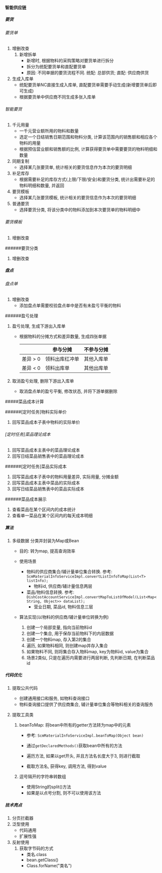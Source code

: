 #### 智能供应链

##### 要货

###### 要货单

1. 增删改查
   1. 新增拆单
      - 新增时, 根据物料的采购策略对要货单进行拆分
      - 拆分为统配要货单和直配要货单
      - 原因: 不同单据的要货流程不同. 统配: 总部供货; 直配: 供应商供货
2. 生成入库单
   - 统配要货单NC直接生成入库单, 直配要货单需要手动生成(新增要货单后即可生成)
   - 根据要货单中供应商不同生成多张入库单

###### 智能要货

1. 千元用量
   - 一千元营业额所用的物料和数量
   - 选定一个日结销售日期范围和物料分类, 计算该范围内的销售额和相应各个物料的用量
   - 根据预估营业额和销售额的比例, 计算获得要货单中需要要货的物料明细和数量
2. 同期复制
   - 选择某几张要货单, 统计相关的要货信息作为本次的要货明细
3. 补足库存
   - 根据需要补足的库存方式(上限/下限/安全)和要货分类, 统计出需要补足的物料明细和数量, 并返回
4. 要货模板
   - 选择某几张要货模板, 统计相关的要货信息作为本次的要货明细
5. 普通要货
   - 选择要货分类, 将该分类中的物料添加到本次要货单的物料明细中

###### 要货模板

1. 增删改查

######要货分类

1. 增删改查

##### 盘点

###### 盘点单

1. 增删改查
   - 添加盘点单需要校验盘点单中是否有未盈亏平衡的物料

######盈亏处理

1. 盈亏处理, 生成下游出入库单

   - 根据物料的分摊方式和差异数量, 生成四张单据

     |          | 参与分摊       | 不参与分摊 |
     | -------- | -------------- | ---------- |
     | 差异 > 0 | 领料出库红冲单 | 其他入库单 |
     | 差异 < 0 | 领料出库单     | 其他出库单 |

2. 取消盈亏处理, 删除下游出入库单

   - 取消盘点单的盈亏平衡, 修改状态, 并将下游单据删除

#####菜品成本计算

######[定时任务]物料实际单价

1. 回写菜品成本子表中物料的实际单价

###### [定时任务]菜品理论成本

1. 回写菜品成本主表中的菜品理论成本
2. 回写日结菜品销售表中的菜品理论成本

######[定时任务]菜品实际成本

1. 回写菜品成本子表中的物料用量差异, 实际用量, 分摊金额
2. 回写菜品成本主表中菜品的实际成本
3. 回写日结菜品销售表中的菜品实际成本

######菜品成本展示

1. 查看菜品在某个区间内的成本统计
2. 查看单一菜品在某个区间内的每天成本明细

##### 算法

1. 多级数据 分类并封装为Map或Bean

   - 目的: 转为map, 提高查询效率


   - 使用场景
     - 物料的供应商集合/辅计量单位集合转换. 参考: `ScmMaterialInfoServiceImpl.convertListInfoToMap(List<T> listInfo);`
       - 物料id, 供应商/辅计量信息两层
     - 菜品/物料信息转换. 参考: `DishCostAccountServiceImpl.convertMapToListOfModel(List<Map<String, Object>> dataList);`
       - 营业日期, 菜品id, 物料信息三层
   - 算法实现(以物料的供应商/辅计量单位转换为例)
     1. 创建一个局部变量, 指向当前物料id
     2. 创建一个集合, 用于保存当前物料下的内层数据
     3. 创建一个物料map, 存入第2的集合
     4. 遍历, 如果物料相同, 则创建map并存入集合
     5. 如果物料不同, 则将集合存入物料map, key为物料id, value为集合
     6. 场景2类似, 只是在遍历内需要进行两层判断, 先判断日期, 在判断菜品id

##### 代码优化

1. 提取公共代码

   - 创建通用接口和服务, 如物料查询接口
   - 物料查询接口提供了供应商集合, 辅计量单位集合等物料相关的查询服务

2. 提取工具类

   1. beanToMap: 将bean中所有的getter方法转为map中的元素

      - 参考: `ScmMaterialInfoServiceImpl.beanToMap(Object bean)`


      - 通过`getDeclaredMethods()`获取bean中所有的方法
      - 遍历方法, 如果以get开头, 并且方法名长度大于3, 则进行截取
      - 截取方法名, 获得key, 调用方法, 得到value

   2. 逗号隔开的字符串转数组

      - 使用String的split()方法
      - 如果是以点号分割, 则不可以使用该方法

##### 技术亮点

1. 分页拦截器
2. 泛型使用
   - 代码通用
   - 扩展性强
3. 反射使用
   1. 获取字节码的方式
      - 类名.class
      - bean.getClass()
      - Class.forName("类名")